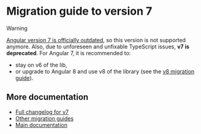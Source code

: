# Migration guide to version 7

> [!WARNING]
> [Angular version 7 is officially outdated](https://angular.dev/reference/versions), so this version is not supported anymore.
> Also, due to unforeseen and unfixable TypeScript issues, **v7 is deprecated**. For Angular 7, it is recommended to:
> - stay on v6 of the lib,
> - or upgrade to Angular 8 and use v8 of the library (see the [v8 migration guide](./MIGRATION_TO_V8.md)).

## More documentation

- [Full changelog for v7](../CHANGELOG.md)
- [Other migration guides](../MIGRATION.md)
- [Main documentation](../README.md)
